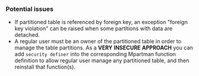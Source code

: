 ### Potential issues

 - If partitioned table is referenced by foreign key, an exception "foreign key violation" can be raised when some partitions with data are detached.
 - A regular user must be an owner of the partitioned table in order to manage the table partitions. As a **VERY** **INSECURE** **APPROACH** you can add `security definer` into the corresponding Mpartman function definition to allow regular user manage any partitioned table, and then reinstall that function(s).

